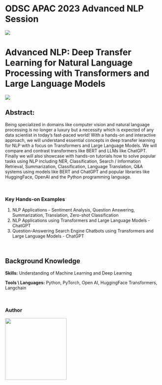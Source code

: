 # ODSC APAC 2023 Advanced NLP Session
![](https://i.imgur.com/M6URb7p.png)

# Advanced NLP: Deep Transfer Learning for Natural Language Processing with Transformers and Large Language Models
![](https://i.imgur.com/mXFRvUS.png)


## Abstract: 

Being specialized in domains like computer vision and natural language processing is no longer a luxury but a necessity which is expected of any data scientist in today’s fast-paced world! With a hands-on and interactive approach, we will understand essential concepts in deep transfer learning for NLP with a focus on Transformers and Large Language Models. We will compare and contrast transformers like BERT and LLMs like ChatGPT. Finally we will also showcase with hands-on tutorials how to solve popular tasks using NLP including NER, Classification, Search / Information Retrieval, Summarization, Classification, Language Translation, Q&A systems using models like BERT and ChatGPT and popular libraries like HuggingFace, OpenAI and the Python programming language.

<br/>


### Key Hands-on Examples

1. NLP Applications - Sentiment Analysis, Question Answering, Summarization, Translation, Zero-shot Classification
2. NLP Applications using Transformers and Large Language Models - ChatGPT
3. Question-Answering Search Engine Chatbots using Transformers and Large Language Models - ChatGPT

<br/>

## Background Knowledge
__Skills:__ Understanding of Machine Learning and Deep Learning

__Tools \ Languages:__ Python, PyTorch, Open AI, HuggingFace Transformers, Langchain

<br/>

### Author

<a href="https://djsarkar.com/">
  <img src="https://i.imgur.com/ceIJvQJ.png" alt="" data-canonical-src="https://i.imgur.com/ceIJvQJ.png" width="200"/>
</a>

